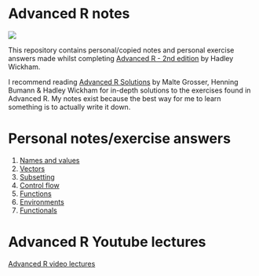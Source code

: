 # Advanced R notes  

![](https://github.com/erikaduan/Advanced-R-notes/blob/master/01_figures/advanced-R.jpg)  

This repository contains personal/copied notes and personal exercise answers made whilst completing [Advanced R - 2nd edition](https://adv-r.hadley.nz/) by Hadley Wickham.  

I recommend reading [Advanced R Solutions](https://advanced-r-solutions.rbind.io/) by Malte Grosser, Henning Bumann & Hadley Wickham for in-depth solutions to the exercises found in Advanced R. My notes exist because the best way for me to learn something is to actually write it down.  

# Personal notes/exercise answers  

1. [Names and values](https://github.com/erikaduan/Advanced-R-notes/blob/master/02_exercises/02_names-and-values.md)  
2. [Vectors](https://github.com/erikaduan/Advanced-R-notes/blob/master/02_exercises/03_vectors.md)  
3. [Subsetting](https://github.com/erikaduan/Advanced-R-notes/blob/master/02_exercises/04_subsetting.md)  
4. [Control flow](https://github.com/erikaduan/Advanced-R-notes/blob/master/02_exercises/05_control-flow.md)  
5. [Functions](https://github.com/erikaduan/Advanced-R-notes/blob/master/02_exercises/06_functions.md)  
6. [Environments](https://github.com/erikaduan/Advanced-R-notes/blob/master/02_exercises/07_environments.md)  
8. [Functionals](https://github.com/erikaduan/Advanced-R-notes/blob/master/02_exercises/09_functionals.md)  
# Advanced R Youtube lectures  

[Advanced R video lectures](https://www.youtube.com/playlist?list=PL3x6DOfs2NGhPmtka2Wg_NdLk71LJFbVl)  